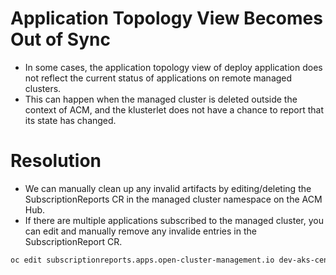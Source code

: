 # Application Topology View Becomes Out of Sync

* In some cases, the application topology view of deploy application does not reflect the current status of applications on remote managed clusters.
* This can happen when the managed cluster is deleted outside the context of ACM, and the klusterlet does not have a chance to report that its state has changed.

# Resolution

* We can manually clean up any invalid artifacts by editing/deleting the SubscriptionReports CR in the managed cluster namespace on the ACM Hub.
* If there are multiple applications subscribed to the managed cluster, you can edit and manually remove any invalide entries in the SubscriptionReport CR.

```bash
oc edit subscriptionreports.apps.open-cluster-management.io dev-aks-central -n dev-aks-central
```
